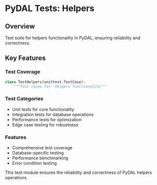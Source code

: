# PyDAL Tests:  Helpers

## Overview
Test suite for  helpers functionality in PyDAL, ensuring reliability and correctness.

## Key Features

### Test Coverage
```python
class TestHelpers(unittest.TestCase):
    """Test cases for  helpers functionality"""
```

### Test Categories
- Unit tests for core functionality
- Integration tests for database operations
- Performance tests for optimization
- Edge case testing for robustness

### Features
- Comprehensive test coverage
- Database-specific testing
- Performance benchmarking
- Error condition testing

This test module ensures the reliability and correctness of PyDAL  helpers operations.
